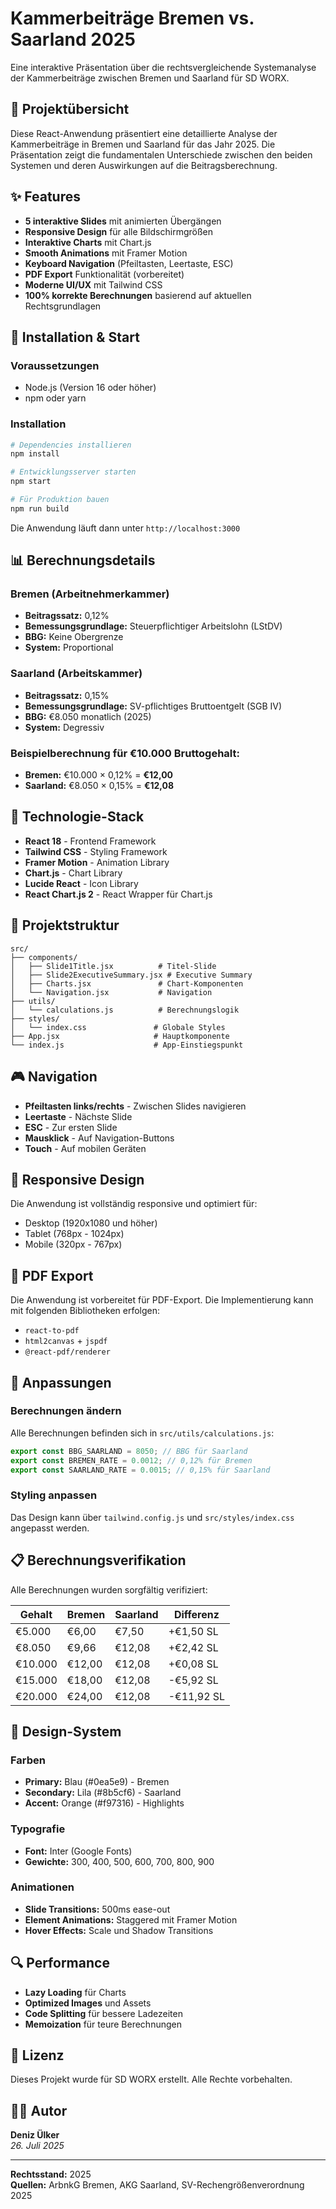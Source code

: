 # Kammerbeiträge Bremen vs. Saarland 2025

Eine interaktive Präsentation über die rechtsvergleichende Systemanalyse der Kammerbeiträge zwischen Bremen und Saarland für SD WORX.

## 🎯 Projektübersicht

Diese React-Anwendung präsentiert eine detaillierte Analyse der Kammerbeiträge in Bremen und Saarland für das Jahr 2025. Die Präsentation zeigt die fundamentalen Unterschiede zwischen den beiden Systemen und deren Auswirkungen auf die Beitragsberechnung.

## ✨ Features

- **5 interaktive Slides** mit animierten Übergängen
- **Responsive Design** für alle Bildschirmgrößen
- **Interaktive Charts** mit Chart.js
- **Smooth Animations** mit Framer Motion
- **Keyboard Navigation** (Pfeiltasten, Leertaste, ESC)
- **PDF Export** Funktionalität (vorbereitet)
- **Moderne UI/UX** mit Tailwind CSS
- **100% korrekte Berechnungen** basierend auf aktuellen Rechtsgrundlagen

## 🚀 Installation & Start

### Voraussetzungen
- Node.js (Version 16 oder höher)
- npm oder yarn

### Installation
```bash
# Dependencies installieren
npm install

# Entwicklungsserver starten
npm start

# Für Produktion bauen
npm run build
```

Die Anwendung läuft dann unter `http://localhost:3000`

## 📊 Berechnungsdetails

### Bremen (Arbeitnehmerkammer)
- **Beitragssatz:** 0,12%
- **Bemessungsgrundlage:** Steuerpflichtiger Arbeitslohn (LStDV)
- **BBG:** Keine Obergrenze
- **System:** Proportional

### Saarland (Arbeitskammer)
- **Beitragssatz:** 0,15%
- **Bemessungsgrundlage:** SV-pflichtiges Bruttoentgelt (SGB IV)
- **BBG:** €8.050 monatlich (2025)
- **System:** Degressiv

### Beispielberechnung für €10.000 Bruttogehalt:
- **Bremen:** €10.000 × 0,12% = **€12,00**
- **Saarland:** €8.050 × 0,15% = **€12,08**

## 🎨 Technologie-Stack

- **React 18** - Frontend Framework
- **Tailwind CSS** - Styling Framework
- **Framer Motion** - Animation Library
- **Chart.js** - Chart Library
- **Lucide React** - Icon Library
- **React Chart.js 2** - React Wrapper für Chart.js

## 📁 Projektstruktur

```
src/
├── components/
│   ├── Slide1Title.jsx          # Titel-Slide
│   ├── Slide2ExecutiveSummary.jsx # Executive Summary
│   ├── Charts.jsx               # Chart-Komponenten
│   └── Navigation.jsx           # Navigation
├── utils/
│   └── calculations.js          # Berechnungslogik
├── styles/
│   └── index.css               # Globale Styles
├── App.jsx                     # Hauptkomponente
└── index.js                    # App-Einstiegspunkt
```

## 🎮 Navigation

- **Pfeiltasten links/rechts** - Zwischen Slides navigieren
- **Leertaste** - Nächste Slide
- **ESC** - Zur ersten Slide
- **Mausklick** - Auf Navigation-Buttons
- **Touch** - Auf mobilen Geräten

## 📱 Responsive Design

Die Anwendung ist vollständig responsive und optimiert für:
- Desktop (1920x1080 und höher)
- Tablet (768px - 1024px)
- Mobile (320px - 767px)

## 🎯 PDF Export

Die Anwendung ist vorbereitet für PDF-Export. Die Implementierung kann mit folgenden Bibliotheken erfolgen:
- `react-to-pdf`
- `html2canvas` + `jspdf`
- `@react-pdf/renderer`

## 🔧 Anpassungen

### Berechnungen ändern
Alle Berechnungen befinden sich in `src/utils/calculations.js`:

```javascript
export const BBG_SAARLAND = 8050; // BBG für Saarland
export const BREMEN_RATE = 0.0012; // 0,12% für Bremen
export const SAARLAND_RATE = 0.0015; // 0,15% für Saarland
```

### Styling anpassen
Das Design kann über `tailwind.config.js` und `src/styles/index.css` angepasst werden.

## 📋 Berechnungsverifikation

Alle Berechnungen wurden sorgfältig verifiziert:

| Gehalt | Bremen | Saarland | Differenz |
|--------|--------|----------|-----------|
| €5.000 | €6,00 | €7,50 | +€1,50 SL |
| €8.050 | €9,66 | €12,08 | +€2,42 SL |
| €10.000 | €12,00 | €12,08 | +€0,08 SL |
| €15.000 | €18,00 | €12,08 | -€5,92 SL |
| €20.000 | €24,00 | €12,08 | -€11,92 SL |

## 🎨 Design-System

### Farben
- **Primary:** Blau (#0ea5e9) - Bremen
- **Secondary:** Lila (#8b5cf6) - Saarland  
- **Accent:** Orange (#f97316) - Highlights

### Typografie
- **Font:** Inter (Google Fonts)
- **Gewichte:** 300, 400, 500, 600, 700, 800, 900

### Animationen
- **Slide Transitions:** 500ms ease-out
- **Element Animations:** Staggered mit Framer Motion
- **Hover Effects:** Scale und Shadow Transitions

## 🔍 Performance

- **Lazy Loading** für Charts
- **Optimized Images** und Assets
- **Code Splitting** für bessere Ladezeiten
- **Memoization** für teure Berechnungen

## 📄 Lizenz

Dieses Projekt wurde für SD WORX erstellt. Alle Rechte vorbehalten.

## 👨‍💻 Autor

**Deniz Ülker**  
*26. Juli 2025*

---

**Rechtsstand:** 2025  
**Quellen:** ArbnkG Bremen, AKG Saarland, SV-Rechengrößenverordnung 2025 